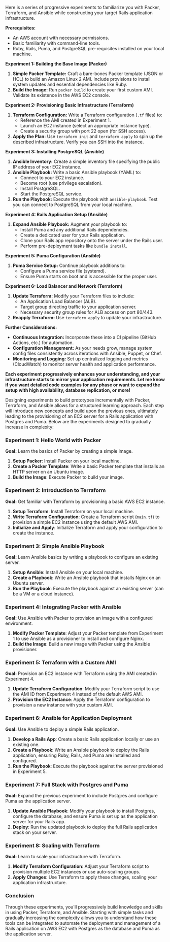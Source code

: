 Here is a series of progressive experiments to familiarize you with Packer, Terraform, and Ansible while constructing your target Rails application infrastructure.  

**Prerequisites:**

* An AWS account with necessary permissions.
* Basic familiarity with command-line tools.
* Ruby, Rails, Puma, and PostgreSQL pre-requisites installed on your local machine.

**Experiment 1: Building the Base Image (Packer)**

1. **Simple Packer Template:** Craft a bare-bones Packer template (JSON or HCL) to build an Amazon Linux 2 AMI. Include provisions to install system updates and essential dependencies like Ruby.
2. **Build the Image:** Run `packer build` to create your first custom AMI. Validate its existence in the AWS EC2 console.

**Experiment 2: Provisioning Basic Infrastructure (Terraform)**

1. **Terraform Configuration:**  Write a Terraform configuration (`.tf` files) to:
   * Reference the AMI created in Experiment 1.
   * Launch an EC2 instance (select an appropriate instance type).
   * Create a security group with port 22 open (for SSH access).
2. **Apply the Plan:**  Use `terraform init` and `terraform apply` to spin up the described infrastructure. Verify you can SSH into the instance.

**Experiment 3: Installing PostgreSQL (Ansible)**

1. **Ansible Inventory:** Create a simple inventory file specifying the public IP address of your EC2 instance.
2. **Ansible Playbook:** Write a basic Ansible playbook (YAML) to:
   * Connect to your EC2 instance.
   * Become root (use privilege escalation).
   * Install PostgreSQL.
   * Start the PostgreSQL service.
3. **Run the Playbook:**  Execute the playbook with `ansible-playbook`. Test you can connect to PostgreSQL from your local machine.

**Experiment 4: Rails Application Setup (Ansible)**

1. **Expand Ansible Playbook:** Augment your playbook to:
   * Install Puma and any additional Rails dependencies.
   * Create a dedicated user for your Rails application.
   * Clone your Rails app repository onto the server under the Rails user.
   * Perform pre-deployment tasks like `bundle install`.

**Experiment 5: Puma Configuration (Ansible)**

1. **Puma Service Setup:** Continue playbook additions to:
   * Configure a Puma service file (systemd).
   * Ensure Puma starts on boot and is accessible for the proper user.

**Experiment 6: Load Balancer and Network (Terraform)**

1. **Update Terraform:** Modify your Terraform files to include:
   * An Application Load Balancer (ALB).
   * Target group directing traffic to your application server.
   * Necessary security group rules for ALB access on port 80/443.
2. **Reapply Terraform:** Use `terraform apply` to update your infrastructure.

**Further Considerations:**

* **Continuous Integration:** Incorporate these into a CI pipeline (GitHub Actions, etc.) for automation.
* **Configuration Management:** As your needs grow, manage system config files consistently across iterations with Ansible, Puppet, or Chef.
* **Monitoring and Logging:** Set up centralized logging and metrics (CloudWatch) to monitor server health and application performance.

**Each experiment progressively enhances your understanding, and your infrastructure starts to mirror your application requirements. Let me know if you want detailed code examples for any phase or want to expand the setup with high availability, database replication, or more!** 

Designing experiments to build prototypes incrementally with Packer, Terraform, and Ansible allows for a structured learning approach. Each step will introduce new concepts and build upon the previous ones, ultimately leading to the provisioning of an EC2 server for a Rails application with Postgres and Puma. Below are the experiments designed to gradually increase in complexity:

### Experiment 1: Hello World with Packer

**Goal:** Learn the basics of Packer by creating a simple image.

1. **Setup Packer**: Install Packer on your local machine.
2. **Create a Packer Template**: Write a basic Packer template that installs an HTTP server on an Ubuntu image.
3. **Build the Image**: Execute Packer to build your image.

### Experiment 2: Introduction to Terraform

**Goal:** Get familiar with Terraform by provisioning a basic AWS EC2 instance.

1. **Setup Terraform**: Install Terraform on your local machine.
2. **Write Terraform Configuration**: Create a Terraform script (`main.tf`) to provision a simple EC2 instance using the default AWS AMI.
3. **Initialize and Apply**: Initialize Terraform and apply your configuration to create the instance.

### Experiment 3: Simple Ansible Playbook

**Goal:** Learn Ansible basics by writing a playbook to configure an existing server.

1. **Setup Ansible**: Install Ansible on your local machine.
2. **Create a Playbook**: Write an Ansible playbook that installs Nginx on an Ubuntu server.
3. **Run the Playbook**: Execute the playbook against an existing server (can be a VM or a cloud instance).

### Experiment 4: Integrating Packer with Ansible

**Goal:** Use Ansible with Packer to provision an image with a configured environment.

1. **Modify Packer Template**: Adjust your Packer template from Experiment 1 to use Ansible as a provisioner to install and configure Nginx.
2. **Build the Image**: Build a new image with Packer using the Ansible provisioner.

### Experiment 5: Terraform with a Custom AMI

**Goal:** Provision an EC2 instance with Terraform using the AMI created in Experiment 4.

1. **Update Terraform Configuration**: Modify your Terraform script to use the AMI ID from Experiment 4 instead of the default AWS AMI.
2. **Provision the EC2 Instance**: Apply the Terraform configuration to provision a new instance with your custom AMI.

### Experiment 6: Ansible for Application Deployment

**Goal:** Use Ansible to deploy a simple Rails application.

1. **Develop a Rails App**: Create a basic Rails application locally or use an existing one.
2. **Create a Playbook**: Write an Ansible playbook to deploy the Rails application, ensuring Ruby, Rails, and Puma are installed and configured.
3. **Run the Playbook**: Execute the playbook against the server provisioned in Experiment 5.

### Experiment 7: Full Stack with Postgres and Puma

**Goal:** Expand the previous experiment to include Postgres and configure Puma as the application server.

1. **Update Ansible Playbook**: Modify your playbook to install Postgres, configure the database, and ensure Puma is set up as the application server for your Rails app.
2. **Deploy**: Run the updated playbook to deploy the full Rails application stack on your server.

### Experiment 8: Scaling with Terraform

**Goal:** Learn to scale your infrastructure with Terraform.

1. **Modify Terraform Configuration**: Adjust your Terraform script to provision multiple EC2 instances or use auto-scaling groups.
2. **Apply Changes**: Use Terraform to apply these changes, scaling your application infrastructure.

### Conclusion

Through these experiments, you'll progressively build knowledge and skills in using Packer, Terraform, and Ansible. Starting with simple tasks and gradually increasing the complexity allows you to understand how these tools can be integrated to automate the deployment and management of a Rails application on AWS EC2 with Postgres as the database and Puma as the application server.
